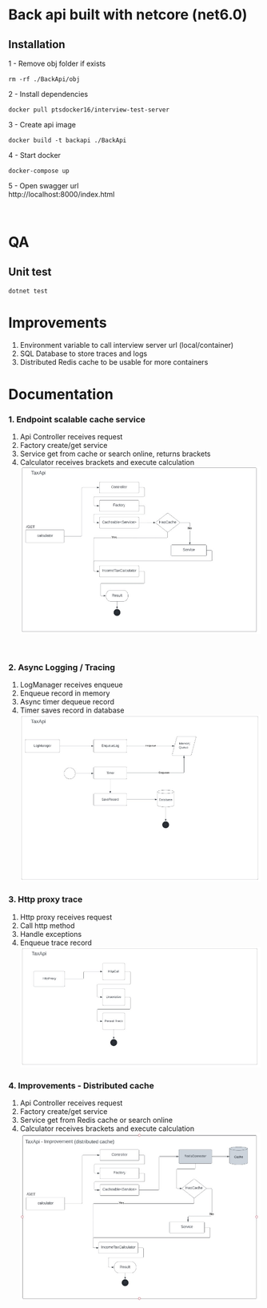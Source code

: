 # Back api built with netcore (net6.0)
## Installation
1 - Remove obj folder if exists
<br/>
```
rm -rf ./BackApi/obj
```
2 - Install dependencies
<br/>
```
docker pull ptsdocker16/interview-test-server
```
3 - Create api image
```
docker build -t backapi ./BackApi
```
4 - Start docker
```
docker-compose up
```
5 - Open swagger url
<br/>
http://localhost:8000/index.html

<br/>

# QA
## Unit test

```
dotnet test
```

# Improvements
1. Environment variable to call interview server url (local/container)
2. SQL Database to store traces and logs
3. Distributed Redis cache to be usable for more containers

# Documentation

### 1. Endpoint scalable cache service
1. Api Controller receives request
2. Factory create/get service
3. Service get from cache or search online, returns brackets
4. Calculator receives brackets and execute calculation
![Endpoing image](/Documentation/Endpoint2.jpg)
<br/>

### 2. Async Logging / Tracing
1. LogManager receives enqueue
2. Enqueue record in memory
3. Async timer dequeue record
4. Timer saves record in database
![Logging image](/Documentation/Logging.jpg)

### 3. Http proxy trace
1. Http proxy receives request
2. Call http method
3. Handle exceptions
4. Enqueue trace record
![Logging image](/Documentation/HttpProxy.jpg)

### 4. Improvements - Distributed cache
1. Api Controller receives request
2. Factory create/get service
3. Service get from Redis cache or search online
4. Calculator receives brackets and execute calculation
![Improvement image](/Documentation/Improvement2.jpg)
